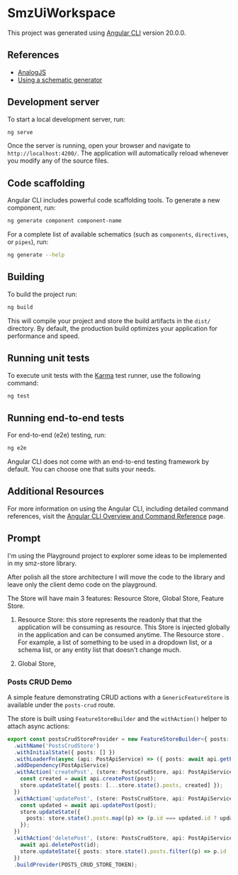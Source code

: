 # SmzUiWorkspace

This project was generated using [Angular CLI](https://github.com/angular/angular-cli) version 20.0.0.

## References

- [AnalogJS](https://analogjs.org/)
- [Using a schematic generator](https://analogjs.org/docs/features/testing/vitest#using-a-schematicgenerator)


## Development server

To start a local development server, run:

```bash
ng serve
```

Once the server is running, open your browser and navigate to `http://localhost:4200/`. The application will automatically reload whenever you modify any of the source files.

## Code scaffolding

Angular CLI includes powerful code scaffolding tools. To generate a new component, run:

```bash
ng generate component component-name
```

For a complete list of available schematics (such as `components`, `directives`, or `pipes`), run:

```bash
ng generate --help
```

## Building

To build the project run:

```bash
ng build
```

This will compile your project and store the build artifacts in the `dist/` directory. By default, the production build optimizes your application for performance and speed.

## Running unit tests

To execute unit tests with the [Karma](https://karma-runner.github.io) test runner, use the following command:

```bash
ng test
```

## Running end-to-end tests

For end-to-end (e2e) testing, run:

```bash
ng e2e
```

Angular CLI does not come with an end-to-end testing framework by default. You can choose one that suits your needs.

## Additional Resources

For more information on using the Angular CLI, including detailed command references, visit the [Angular CLI Overview and Command Reference](https://angular.dev/tools/cli) page.

## Prompt

I'm using the Playground project to explorer some ideas to be implemented in my smz-store library.

After polish all the store architecture I will move the code to the library and leave only the client demo code on the playground.

The Store will have main 3 features: Resource Store, Global Store, Feature Store.

1. Resource Store: this store represents the readonly that that the application will be consuming as resource. This Store is injected globally in the application and can be consumed anytime. The Resource store . For example, a list of something to be used in a dropdown list, or a schema list, or any entity list that doesn't change much.

2. Global Store,

### Posts CRUD Demo

A simple feature demonstrating CRUD actions with a `GenericFeatureStore` is available under the `posts-crud` route.

The store is built using `FeatureStoreBuilder` and the `withAction()` helper to attach async actions:

```ts
export const postsCrudStoreProvider = new FeatureStoreBuilder<{ posts: Post[] }>()
  .withName('PostsCrudStore')
  .withInitialState({ posts: [] })
  .withLoaderFn(async (api: PostApiService) => ({ posts: await api.getPosts() }))
  .addDependency(PostApiService)
  .withAction('createPost', (store: PostsCrudStore, api: PostApiService) => async (post: Omit<Post, 'id'>) => {
    const created = await api.createPost(post);
    store.updateState({ posts: [...store.state().posts, created] });
  })
  .withAction('updatePost', (store: PostsCrudStore, api: PostApiService) => async (post: Post) => {
    const updated = await api.updatePost(post);
    store.updateState({
      posts: store.state().posts.map((p) => (p.id === updated.id ? updated : p)),
    });
  })
  .withAction('deletePost', (store: PostsCrudStore, api: PostApiService) => async (id: number) => {
    await api.deletePost(id);
    store.updateState({ posts: store.state().posts.filter((p) => p.id !== id) });
  })
  .buildProvider(POSTS_CRUD_STORE_TOKEN);
```

